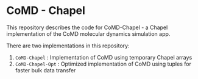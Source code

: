 # CoMD - Chapel

This repository describes the code for CoMD-Chapel - a Chapel implementation of
the CoMD molecular dynamics simulation app.

There are two implementations in this repository:

1. `CoMD-Chapel` : Implementation of CoMD using temporary Chapel arrays
2. `CoMD-Chapel-Opt` : Optimized implementation of CoMD using tuples for faster bulk data transfer
